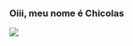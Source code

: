 ### Oiii, meu nome é **Chicolas**
![](https://encrypted-tbn0.gstatic.com/images?q=tbn:ANd9GcS-4q5Ych8Y8IGbJrFYumyqQDOW78lrQcOebA&s)

